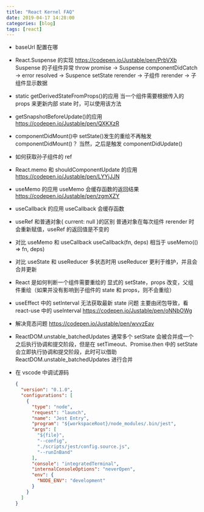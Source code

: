 ```yaml
---
title: "React Kernel FAQ"
date: 2019-04-17 14:28:00
categories: [blog]
tags: [react]
---
```


- baseUrl 配置在哪

- React.Suspense 的实现
  https://codepen.io/Justable/pen/PrbVXb
  Suspense 的子组件异常 throw promise -> Suspense componentDidCatch -> error resolved -> Suspence setState rerender -> 子组件 rerender -> 子组件显示数据

- static getDerivedStateFromProps()的应用
  当一个组件需要根据传入的 props 来更新内部 state 时，可以使用该方法

- getSnapshotBeforeUpdate()的应用
  https://codepen.io/Justable/pen/QXKXzR

- componentDidMount()中 setState()发生的重绘不再触发 componentDidMount()？
  当然，之后是触发 componentDidUpdate()

- 如何获取孙子组件的 ref

- React.memo 和 shouldComponentUpdate 的应用
  https://codepen.io/Justable/pen/LYYjJJN

- useMemo 的应用
  useMemo 会缓存函数的返回结果
  https://codepen.io/Justable/pen/zgmXZY

- useCallback 的应用
  useCallback 会缓存函数

- useRef 和普通对象{ current: null }的区别
  普通对象在每次组件 rerender 时会重新赋值，useRef 的返回值是不变的

- 对比 useMemo 和 useCallback
  useCallback(fn, deps) 相当于 useMemo(() => fn, deps)

- 对比 useState 和 useReducer
  多状态时用 useReducer 更利于维护，并且会合并更新

- React 是如何判断一个组件需要重绘的
  显式的 setState，props 改变，父组件重绘（如果并没有影响到子组件的 state 和 props，则不会重绘）

- useEffect 中的 setInterval 无法获取最新 state 问题
  主要由闭包导致，看 react-use 中的 useInterval
  https://codepen.io/Justable/pen/oNNbOWg

- 解决竞态问题
  https://codepen.io/Justable/pen/wvvzEav

- ReactDOM.unstable_batchedUpdates
  通常多个 setState 会被合并成一个之后执行协调和提交阶段，但是在 setTimeout、Promise.then 中的 setState 会立即执行协调和提交阶段，此时可以借助 ReactDOM.unstable_batchedUpdates 进行合并

- 在 vscode 中调试源码
  ```json
  {
    "version": "0.1.0",
    "configurations": [
      {
        "type": "node",
        "request": "launch",
        "name": "Jest Entry",
        "program": "${workspaceRoot}/node_modules/.bin/jest",
        "args": [
          "${file}",
          "--config",
          "./scripts/jest/config.source.js",
          "--runInBand"
        ],
        "console": "integratedTerminal",
        "internalConsoleOptions": "neverOpen",
        "env": {
          "NODE_ENV": "development"
        }
      }
    ]
  }
  ```
